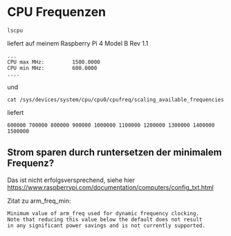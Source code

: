 # CPU Frequenzen

    lscpu 

liefert auf meinem Raspberry Pi 4 Model B Rev 1.1

    ...
    CPU max MHz:         1500.0000
    CPU min MHz:         600.0000
    ....

und

    cat /sys/devices/system/cpu/cpu0/cpufreq/scaling_available_frequencies
    
liefert

    600000 700000 800000 900000 1000000 1100000 1200000 1300000 1400000 1500000
    
## Strom sparen durch runtersetzen der minimalem Frequenz?

Das ist nicht erfolgsversprechend, siehe hier https://www.raspberrypi.com/documentation/computers/config_txt.html

Zitat zu arm_freq_min:

    Minimum value of arm_freq used for dynamic frequency clocking.
    Note that reducing this value below the default does not result
    in any significant power savings and is not currently supported.
    
    
